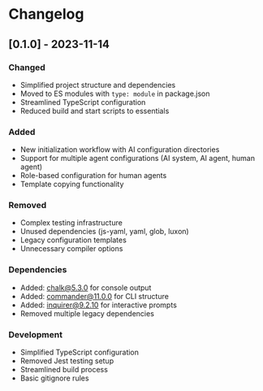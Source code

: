 # Changelog

## [0.1.0] - 2023-11-14

### Changed
- Simplified project structure and dependencies
- Moved to ES modules with `type: module` in package.json
- Streamlined TypeScript configuration
- Reduced build and start scripts to essentials

### Added
- New initialization workflow with AI configuration directories
- Support for multiple agent configurations (AI system, AI agent, human agent)
- Role-based configuration for human agents
- Template copying functionality

### Removed
- Complex testing infrastructure
- Unused dependencies (js-yaml, yaml, glob, luxon)
- Legacy configuration templates
- Unnecessary compiler options

### Dependencies
- Added: chalk@5.3.0 for console output
- Added: commander@11.0.0 for CLI structure
- Added: inquirer@9.2.10 for interactive prompts
- Removed multiple legacy dependencies

### Development
- Simplified TypeScript configuration
- Removed Jest testing setup
- Streamlined build process
- Basic gitignore rules
